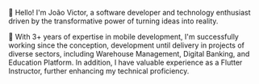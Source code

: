 👋 Hello! I'm João Victor, a software developer and technology enthusiast driven by the transformative power of turning ideas into reality. 

🚀 With 3+ years of expertise in mobile development, I'm successfully working since the conception, development until delivery in projects of diverse sectors, including Warehouse Management, Digital Banking, and Education Platform. In addition, I have valuable experience as a Flutter Instructor, further enhancing my technical proficiency.


<!---
joaovictorgarcia10/joaovictorgarcia10 is a ✨ special ✨ repository because its `README.md` (this file) appears on your GitHub profile.
You can click the Preview link to take a look at your changes.
--->

